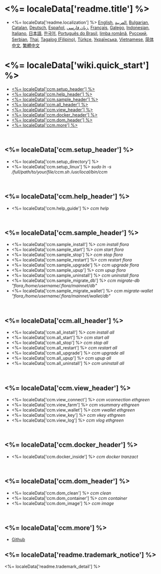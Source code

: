 # <%= localeData['readme.title'] %>
- <%= localeData['readme.localization'] %> [English](./ccm_en.md), [العربية](./ccm_ar.md), [Bulgarian](./ccm_bg.md), [Catalan](./ccm_ca.md), [Deutsch](./ccm_de.md), [Español](./ccm_es.md), [زبان فارسی](./ccm_fa.md), [Français](./ccm_fr.md), [Galego](./ccm_gl.md), [Indonesian](./ccm_id.md), [Italiano](./ccm_it.md), [日本語](./ccm_ja.md), [한국어](./ccm_ko.md), [Português do Brasil](./ccm_pt.md), [limba română](./ccm_ro.md), [Русский](./ccm_ru.md), [Serbian](./ccm_sr.md), [Thai](./ccm_th.md), [Tagalog (Filipino)](./ccm_tl.md), [Türkçe](./ccm_tr.md), [Українська](./ccm_uk.md), [Vietnamese](./ccm_vi.md), [简体中文](./ccm_zh-CN.md), [繁體中文](./ccm_zh-TW.md)


# <%= localeData['wiki.quick_start'] %>
  - [<%= localeData['ccm.setup_header'] %>](#ccm-setup)
  - [<%= localeData['ccm.help_header'] %>](#ccm-help)
  - [<%= localeData['ccm.sample_header'] %>](#ccm-sample)
  - [<%= localeData['ccm.all_header'] %>](#ccm-all)
  - [<%= localeData['ccm.view_header'] %>](#ccm-view)
  - [<%= localeData['ccm.docker_header'] %>](#ccm-docker)
  - [<%= localeData['ccm.dom_header'] %>](#ccm-docker-manage)
  - [<%= localeData['ccm.more'] %>](#ccm-more)
  

<p id="ccm-setup">&nbsp;</p>

## <%= localeData['ccm.setup_header'] %>
- <%= localeData['ccm.setup_directory'] %>
- <%= localeData['ccm.setup_linux'] %> <i>sudo ln -s /full/path/to/your/file/ccm.sh /usr/local/bin/ccm</i>


<p id="ccm-help">&nbsp;</p>

## <%= localeData['ccm.help_header'] %>
- <%= localeData['ccm.help_guide'] %> <i>ccm help</i>


<p id="ccm-sample">&nbsp;</p>

## <%= localeData['ccm.sample_header'] %>
- <%= localeData['ccm.sample_install'] %> <i>ccm install flora</i>
- <%= localeData['ccm.sample_start'] %> <i>ccm start flora</i>
- <%= localeData['ccm.sample_stop'] %> <i>ccm stop flora</i>
- <%= localeData['ccm.sample_restart'] %> <i>ccm restart flora</i>
- <%= localeData['ccm.sample_upgrade'] %> <i>ccm upgrade flora</i>
- <%= localeData['ccm.sample_upup'] %> <i>ccm upup flora</i>
- <%= localeData['ccm.sample_uninstall'] %> <i>ccm uninstall flora</i>
- <%= localeData['ccm.sample_migrate_db'] %> <i>ccm migrate-db "flora,/home/username/.flora/mainnet/db"</i>
- <%= localeData['ccm.sample_migrate_wallet'] %> <i>ccm migrate-wallet "flora,/home/username/.flora/mainnet/wallet/db"</i>


<p id="ccm-all">&nbsp;</p>

## <%= localeData['ccm.all_header'] %>
- <%= localeData['ccm.all_install'] %> <i>ccm install all</i>
- <%= localeData['ccm.all_start'] %> <i>ccm start all</i>
- <%= localeData['ccm.all_stop'] %> <i>ccm stop all</i>
- <%= localeData['ccm.all_restart'] %> <i>ccm restart all</i>
- <%= localeData['ccm.all_upgrade'] %> <i>ccm upgrade all</i>
- <%= localeData['ccm.all_upup'] %> <i>ccm upup all</i>
- <%= localeData['ccm.all_uninstall'] %> <i>ccm uninstall all</i>


<p id="ccm-view">&nbsp;</p>

## <%= localeData['ccm.view_header'] %>
- <%= localeData['ccm.view_connect'] %> <i>ccm vconnection ethgreen</i>
- <%= localeData['ccm.view_farm'] %> <i>ccm vsummary ethgreen</i>
- <%= localeData['ccm.view_wallet'] %> <i>ccm vwallet ethgreen</i>
- <%= localeData['ccm.view_key'] %> <i>ccm vkey ethgreen</i>
- <%= localeData['ccm.view_log'] %> <i>ccm vlog ethgreen</i>


<p id="ccm-docker">&nbsp;</p>

## <%= localeData['ccm.docker_header'] %>
- <%= localeData['ccm.docker_inside'] %> <i>ccm docker tranzact</i>


<p id="ccm-docker-manage">&nbsp;</p>

## <%= localeData['ccm.dom_header'] %>
- <%= localeData['ccm.dom_clean'] %> <i>ccm clean</i>
- <%= localeData['ccm.dom_container'] %> <i>ccm container</i>
- <%= localeData['ccm.dom_image'] %> <i>ccm image</i>


<p id="ccm-more">&nbsp;</p>

## <%= localeData['ccm.more'] %>
- [Github](https://github.com/raingggg/coctohug-manager)

## <%= localeData['readme.trademark_notice'] %>
<%= localeData['readme.trademark_detail'] %>
 
 
 
 
